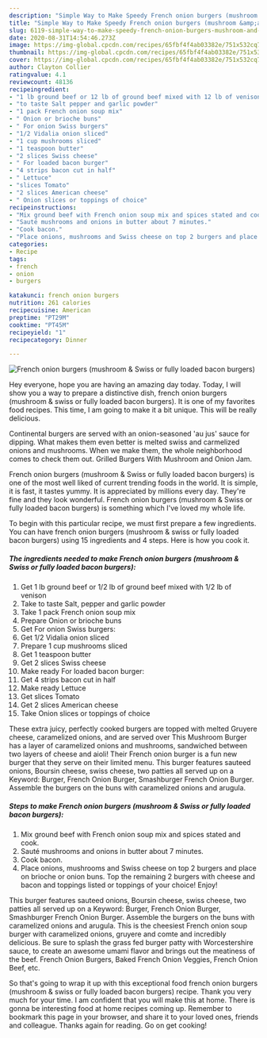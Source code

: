 ```yaml
---
description: "Simple Way to Make Speedy French onion burgers (mushroom &amp;amp; Swiss or fully loaded bacon burgers)"
title: "Simple Way to Make Speedy French onion burgers (mushroom &amp;amp; Swiss or fully loaded bacon burgers)"
slug: 6119-simple-way-to-make-speedy-french-onion-burgers-mushroom-and-amp-swiss-or-fully-loaded-bacon-burgers
date: 2020-08-31T14:54:46.273Z
image: https://img-global.cpcdn.com/recipes/65fbf4f4ab03382e/751x532cq70/french-onion-burgers-mushroom-swiss-or-fully-loaded-bacon-burgers-recipe-main-photo.jpg
thumbnail: https://img-global.cpcdn.com/recipes/65fbf4f4ab03382e/751x532cq70/french-onion-burgers-mushroom-swiss-or-fully-loaded-bacon-burgers-recipe-main-photo.jpg
cover: https://img-global.cpcdn.com/recipes/65fbf4f4ab03382e/751x532cq70/french-onion-burgers-mushroom-swiss-or-fully-loaded-bacon-burgers-recipe-main-photo.jpg
author: Clayton Collier
ratingvalue: 4.1
reviewcount: 48136
recipeingredient:
- "1 lb ground beef or 12 lb of ground beef mixed with 12 lb of venison"
- "to taste Salt pepper and garlic powder"
- "1 pack French onion soup mix"
- " Onion or brioche buns"
- " For onion Swiss burgers"
- "1/2 Vidalia onion sliced"
- "1 cup mushrooms sliced"
- "1 teaspoon butter"
- "2 slices Swiss cheese"
- " For loaded bacon burger"
- "4 strips bacon cut in half"
- " Lettuce"
- "slices Tomato"
- "2 slices American cheese"
- " Onion slices or toppings of choice"
recipeinstructions:
- "Mix ground beef with French onion soup mix and spices stated and cook."
- "Sauté mushrooms and onions in butter about 7 minutes."
- "Cook bacon."
- "Place onions, mushrooms and Swiss cheese on top 2 burgers and place on brioche or onion buns. Top the remaining 2 burgers with cheese and bacon and toppings listed or toppings of your choice! Enjoy!"
categories:
- Recipe
tags:
- french
- onion
- burgers

katakunci: french onion burgers 
nutrition: 261 calories
recipecuisine: American
preptime: "PT29M"
cooktime: "PT45M"
recipeyield: "1"
recipecategory: Dinner

---
```



![French onion burgers (mushroom &amp; Swiss or fully loaded bacon burgers)](https://img-global.cpcdn.com/recipes/65fbf4f4ab03382e/751x532cq70/french-onion-burgers-mushroom-swiss-or-fully-loaded-bacon-burgers-recipe-main-photo.jpg)

Hey everyone, hope you are having an amazing day today. Today, I will show you a way to prepare a distinctive dish, french onion burgers (mushroom &amp; swiss or fully loaded bacon burgers). It is one of my favorites food recipes. This time, I am going to make it a bit unique. This will be really delicious.

Continental burgers are served with an onion-seasoned &#39;au jus&#39; sauce for dipping. What makes them even better is melted swiss and carmelized onions and mushrooms. When we make them, the whole neighborhood comes to check them out. Grilled Burgers With Mushroom and Onion Jam.

French onion burgers (mushroom &amp; Swiss or fully loaded bacon burgers) is one of the most well liked of current trending foods in the world. It is simple, it is fast, it tastes yummy. It is appreciated by millions every day. They're fine and they look wonderful. French onion burgers (mushroom &amp; Swiss or fully loaded bacon burgers) is something which I've loved my whole life.


To begin with this particular recipe, we must first prepare a few ingredients. You can have french onion burgers (mushroom &amp; swiss or fully loaded bacon burgers) using 15 ingredients and 4 steps. Here is how you cook it.

<!--inarticleads1-->

##### The ingredients needed to make French onion burgers (mushroom &amp; Swiss or fully loaded bacon burgers):

1. Get 1 lb ground beef or 1/2 lb of ground beef mixed with 1/2 lb of venison
1. Take to taste Salt, pepper and garlic powder
1. Take 1 pack French onion soup mix
1. Prepare  Onion or brioche buns
1. Get  For onion Swiss burgers:
1. Get 1/2 Vidalia onion sliced
1. Prepare 1 cup mushrooms sliced
1. Get 1 teaspoon butter
1. Get 2 slices Swiss cheese
1. Make ready  For loaded bacon burger:
1. Get 4 strips bacon cut in half
1. Make ready  Lettuce
1. Get slices Tomato
1. Get 2 slices American cheese
1. Take  Onion slices or toppings of choice


These extra juicy, perfectly cooked burgers are topped with melted Gruyere cheese, caramelized onions, and are served over This Mushroom Burger has a layer of caramelized onions and mushrooms, sandwiched between two layers of cheese and aioli! Their French onion burger is a fun new burger that they serve on their limited menu. This burger features sauteed onions, Boursin cheese, swiss cheese, two patties all served up on a Keyword: Burger, French Onion Burger, Smashburger French Onion Burger. Assemble the burgers on the buns with caramelized onions and arugula. 

<!--inarticleads2-->

##### Steps to make French onion burgers (mushroom &amp; Swiss or fully loaded bacon burgers):

1. Mix ground beef with French onion soup mix and spices stated and cook.
1. Sauté mushrooms and onions in butter about 7 minutes.
1. Cook bacon.
1. Place onions, mushrooms and Swiss cheese on top 2 burgers and place on brioche or onion buns. Top the remaining 2 burgers with cheese and bacon and toppings listed or toppings of your choice! Enjoy!


This burger features sauteed onions, Boursin cheese, swiss cheese, two patties all served up on a Keyword: Burger, French Onion Burger, Smashburger French Onion Burger. Assemble the burgers on the buns with caramelized onions and arugula. This is the cheesiest French onion soup burger with caramelized onions, gruyere and comte and incredibly delicious. Be sure to splash the grass fed burger patty with Worcestershire sauce, to create an awesome umami flavor and brings out the meatiness of the beef. French Onion Burgers, Baked French Onion Veggies, French Onion Beef, etc. 

So that's going to wrap it up with this exceptional food french onion burgers (mushroom &amp; swiss or fully loaded bacon burgers) recipe. Thank you very much for your time. I am confident that you will make this at home. There is gonna be interesting food at home recipes coming up. Remember to bookmark this page in your browser, and share it to your loved ones, friends and colleague. Thanks again for reading. Go on get cooking!
